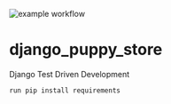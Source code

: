 ![example workflow](https://github.com/StephenKamau/django_puppy_store/workflows/django.yml/badge.svg)

# django_puppy_store
Django Test Driven Development

```run pip install requirements ```
